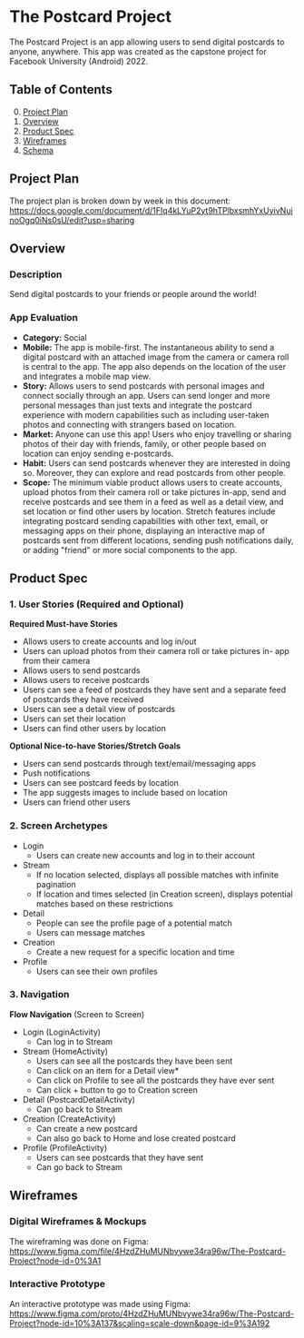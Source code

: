 # The Postcard Project
The Postcard Project is an app allowing users to send digital postcards to anyone, anywhere. This app was created as the capstone project for Facebook University (Android) 2022.

## Table of Contents
0. [Project Plan](#Project-Plan)
1. [Overview](#Overview)
1. [Product Spec](#Product-Spec)
1. [Wireframes](#Wireframes)
2. [Schema](#Schema)

## Project Plan
The project plan is broken down by week in this document: https://docs.google.com/document/d/1FIq4kLYuP2yt9hTPlbxsmhYxUyivNuinoOgq0iNs0sU/edit?usp=sharing

## Overview
### Description
<!-- [Description of your app] -->
<!-- Send a digital postcard or letter to a friend today! The Postcard Project puts a modern twist on the postcard. Send one letter a day and slow down.  -->
<!-- Can't keep a journal? Tired of short texts and scrolling through social media? Miss the experience of sending postcards to people? The Postcard Project lets users send one postcard a day to a friend on the app or someone else in a new location! The experience of sitting down and writing a meaningful message or reflecting on your day has been lost over time. Now, you have a modern twist on sending a postcard -- attach your own images, send music from your favorite artist, and find people from new locations. This app even integrates with text, email, or your favorite messaging app, to let you send a postcard to anyone! -->

Send digital postcards to your friends or people around the world!

### App Evaluation
<!-- [Evaluation of your app across the following attributes] -->
- **Category:** Social
- **Mobile:** The app is mobile-first. The instantaneous ability to send a digital postcard with an attached image from the camera or camera roll is central to the app. The app also depends on the location of the user and integrates a mobile map view. 
- **Story:** Allows users to send postcards with personal images and connect socially through an app. Users can send longer and more personal messages than just texts and integrate the postcard experience with modern capabilities such as including user-taken photos and connecting with strangers based on location. 
- **Market:** Anyone can use this app! Users who enjoy travelling or sharing photos of their day with friends, family, or other people based on location can enjoy sending e-postcards.
- **Habit:** Users can send postcards whenever they are interested in doing so. Moreover, they can explore and read postcards from other people.
- **Scope:** The minimum viable product allows users to create accounts, upload photos from their camera roll or take pictures in-app, send and receive postcards and see them in a feed as well as a detail view, and set location or find other users by location. Stretch features include integrating postcard sending capabilities with other text, email, or messaging apps on their phone, displaying an interactive map of postcards sent from different locations, sending push notifications daily, or adding "friend" or more social components to the app.

## Product Spec

### 1. User Stories (Required and Optional)

**Required Must-have Stories**
* Allows users to create accounts and log in/out
* Users can upload photos from their camera roll or take pictures in- app from their camera
* Allows users to send postcards 
* Allows users to receive postcards
* Users can see a feed of postcards they have sent and a separate feed of postcards they have received
* Users can see a detail view of postcards
* Users can set their location
* Users can find other users by location

**Optional Nice-to-have Stories/Stretch Goals**
* Users can send postcards through text/email/messaging apps
* Push notifications
* Users can see postcard feeds by location
* The app suggests images to include based on location
* Users can friend other users

### 2. Screen Archetypes

* Login
   * Users can create new accounts and log in to their account
* Stream
   * If no location selected, displays all possible matches with infinite pagination
   * If location and times selected (in Creation screen), displays potential matches based on these restrictions
* Detail
    * People can see the profile page of a potential match
    * Users can message matches
* Creation
    * Create a new request for a specific location and time
* Profile
    * Users can see their own profiles

### 3. Navigation
**Flow Navigation** (Screen to Screen)

* Login (LoginActivity)
   * Can log in to Stream
* Stream (HomeActivity)
    * Users can see all the postcards they have been sent
    * Can click on an item for a Detail view*
    * Can click on Profile to see all the postcards they have ever sent
    * Can click + button to go to Creation screen
* Detail (PostcardDetailActivity)
    * Can go back to Stream
* Creation (CreateActivity)
    * Can create a new postcard
    * Can also go back to Home and lose created postcard
* Profile (ProfileActivity)
    * Users can see postcards that they have sent
    * Can go back to Stream

## Wireframes

### Digital Wireframes & Mockups
The wireframing was done on Figma: https://www.figma.com/file/4HzdZHuMUNbvywe34ra96w/The-Postcard-Project?node-id=0%3A1

### Interactive Prototype
An interactive prototype was made using Figma:
https://www.figma.com/proto/4HzdZHuMUNbvywe34ra96w/The-Postcard-Project?node-id=10%3A137&scaling=scale-down&page-id=9%3A192
<!-- 
## Schema 
[This section will be completed in Unit 9]
### Models
[Add table of models]
### Networking
- [Add list of network requests by screen ]
- [Create basic snippets for each Parse network request]
- [OPTIONAL: List endpoints if using existing API such as Yelp] -->
